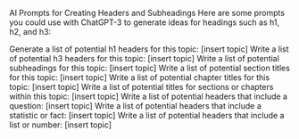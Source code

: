 AI Prompts for Creating Headers and Subheadings
Here are some prompts you could use with ChatGPT-3 to generate ideas for headings such as h1, h2, and h3:

Generate a list of potential h1 headers for this topic: [insert topic]
Write a list of potential h3 headers for this topic: [insert topic]
Write a list of potential subheadings for this topic: [insert topic]
Write a list of potential section titles for this topic: [insert topic]
Write a list of potential chapter titles for this topic: [insert topic]
Write a list of potential titles for sections or chapters within this topic: [insert topic]
Write a list of potential headers that include a question: [insert topic]
Write a list of potential headers that include a statistic or fact: [insert topic]
Write a list of potential headers that include a list or number: [insert topic]